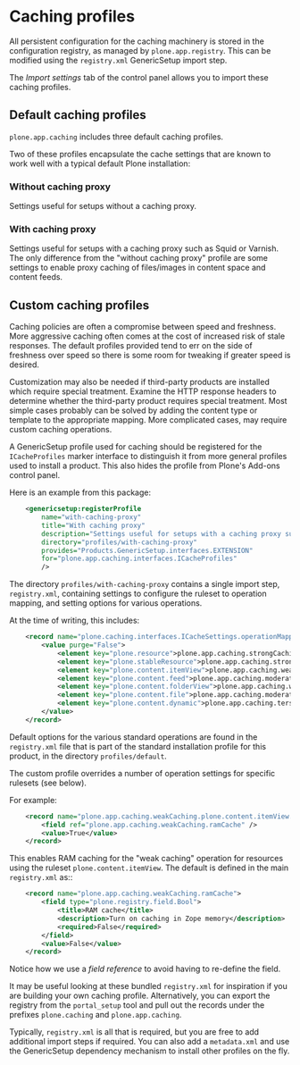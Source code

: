 # Caching profiles

All persistent configuration for the caching machinery is stored in the configuration registry, as managed by `plone.app.registry`.
This can be modified using the `registry.xml` GenericSetup import step.

The *Import settings* tab of the control panel allows you to import these caching profiles.


## Default caching profiles

`plone.app.caching` includes three default caching profiles.

Two of these  profiles encapsulate the cache settings that are known to work well with a typical default Plone installation:

### Without caching proxy

Settings useful for setups without a caching proxy.

### With caching proxy

Settings useful for setups with a caching proxy such as Squid or Varnish.
The only difference from the "without caching proxy" profile are some settings to enable proxy caching of files/images in content space and content feeds.

## Custom caching profiles

Caching policies are often a compromise between speed and freshness.
More aggressive caching often comes at the cost of increased risk of stale responses.
The default profiles provided tend to err on the side of freshness over speed so there is some room for tweaking if greater speed is desired.

Customization may also be needed if third-party products are installed which require special treatment.
Examine the HTTP response headers to determine whether the third-party product requires special treatment.
Most simple cases probably can be solved by adding the content type or template to the appropriate mapping.
More complicated cases, may require custom caching operations.

A GenericSetup profile used for caching should be registered for the `ICacheProfiles` marker interface to distinguish it from more general profiles used to install a product.
This also hides the profile from Plone's Add-ons control panel.

Here is an example from this package:

```xml
    <genericsetup:registerProfile
        name="with-caching-proxy"
        title="With caching proxy"
        description="Settings useful for setups with a caching proxy such as Squid or Varnish"
        directory="profiles/with-caching-proxy"
        provides="Products.GenericSetup.interfaces.EXTENSION"
        for="plone.app.caching.interfaces.ICacheProfiles"
        />
```

The directory `profiles/with-caching-proxy` contains a single import step, `registry.xml`,
containing settings to configure the ruleset to operation mapping,
and setting options for various operations.

At the time of writing, this includes:

```xml
    <record name="plone.caching.interfaces.ICacheSettings.operationMapping">
        <value purge="False">
            <element key="plone.resource">plone.app.caching.strongCaching</element>
            <element key="plone.stableResource">plone.app.caching.strongCaching</element>
            <element key="plone.content.itemView">plone.app.caching.weakCaching</element>
            <element key="plone.content.feed">plone.app.caching.moderateCaching</element>
            <element key="plone.content.folderView">plone.app.caching.weakCaching</element>
            <element key="plone.content.file">plone.app.caching.moderateCaching</element>
            <element key="plone.content.dynamic">plone.app.caching.terseCaching</element>
        </value>
    </record>
```

Default options for the various standard operations are found in the `registry.xml` file that is part of the standard installation profile for this product, in the directory `profiles/default`.

The custom profile overrides a number of operation settings for specific rulesets (see below).

For example:

```xml
    <record name="plone.app.caching.weakCaching.plone.content.itemView.ramCache">
        <field ref="plone.app.caching.weakCaching.ramCache" />
        <value>True</value>
    </record>
```

This enables RAM caching for the "weak caching" operation for resources using the ruleset `plone.content.itemView`.
The default is defined in the main `registry.xml` as::

```xml
    <record name="plone.app.caching.weakCaching.ramCache">
        <field type="plone.registry.field.Bool">
            <title>RAM cache</title>
            <description>Turn on caching in Zope memory</description>
            <required>False</required>
        </field>
        <value>False</value>
    </record>
```

Notice how we use a *field reference* to avoid having to re-define the field.

It may be useful looking at these bundled `registry.xml` for inspiration if you are building your own caching profile.
Alternatively, you can export the registry from the `portal_setup` tool and pull out the records under the prefixes `plone.caching` and `plone.app.caching`.

Typically, `registry.xml` is all that is required, but you are free to add additional import steps if required.
You can also add a `metadata.xml` and use the GenericSetup dependency mechanism to install other profiles on the fly.
